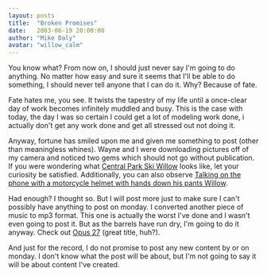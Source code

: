 ```yaml
---
layout: posts
title:  "Broken Promises"
date:   2003-06-19 20:00:00
author: "Mike Daly"
avatar: "willow_calm"
---
```

You know what? From now on, I should just never say I'm going to do anything. No matter how easy and sure it seems that I'll be able to do something, I should never tell anyone that I can do it. Why? Because of fate.

 Fate hates me, you see. It twists the tapestry of my life until a once-clear day of work becomes infinitely muddled and busy. This is the case with today, the day I was so certain I could get a lot of modeling work done, i actually don't get any work done and get all stressed out not doing it.

 Anyway, fortune has smiled upon me and given me something to post (other than meaningless whines). Wayne and I were downloading pictures off of my camera and noticed two gems which should not go without publication. If you were wondering what [Central Park Ski Willow](https://content.duelingmonkeys.com/gallery/snapshots/skiing.jpg) looks like, let your curiosity be satisfied. Additionally, you can also observe [Talking on the phone with a motorcycle helmet with hands down his pants Willow](https://content.duelingmonkeys.com/gallery/snapshots/fishing.jpg).

 Had enough? I thought so. But I will post more just to make sure I can't possibly have anything to post on monday. I converted another piece of music to mp3 format. This one is actually the worst I've done and I wasn't even going to post it. But as the barrels have run dry, I'm going to do it anyway. Check out [Opus 27](https://content.duelingmonkeys.com/filespace/willow/opus27.mp3) (great title, huh?).

 And just for the record, I do not promise to post any new content by or on monday. I don't know what the post will be about, but I'm not going to say it will be about content I've created.